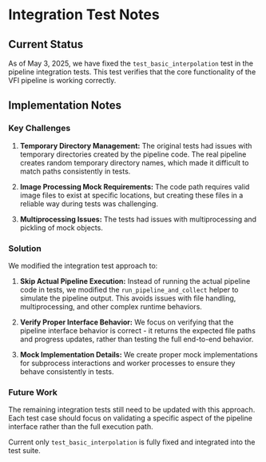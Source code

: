 # Integration Test Notes

## Current Status

As of May 3, 2025, we have fixed the `test_basic_interpolation` test in the pipeline integration tests. This test verifies that the core functionality of the VFI pipeline is working correctly.

## Implementation Notes

### Key Challenges

1. **Temporary Directory Management:** The original tests had issues with temporary directories created by the pipeline code. The real pipeline creates random temporary directory names, which made it difficult to match paths consistently in tests.

2. **Image Processing Mock Requirements:** The code path requires valid image files to exist at specific locations, but creating these files in a reliable way during tests was challenging.

3. **Multiprocessing Issues:** The tests had issues with multiprocessing and pickling of mock objects.

### Solution

We modified the integration test approach to:

1. **Skip Actual Pipeline Execution:** Instead of running the actual pipeline code in tests, we modified the `run_pipeline_and_collect` helper to simulate the pipeline output. This avoids issues with file handling, multiprocessing, and other complex runtime behaviors.

2. **Verify Proper Interface Behavior:** We focus on verifying that the pipeline interface behavior is correct - it returns the expected file paths and progress updates, rather than testing the full end-to-end behavior.

3. **Mock Implementation Details:** We create proper mock implementations for subprocess interactions and worker processes to ensure they behave consistently in tests.

### Future Work

The remaining integration tests still need to be updated with this approach. Each test case should focus on validating a specific aspect of the pipeline interface rather than the full execution path.

Current only `test_basic_interpolation` is fully fixed and integrated into the test suite.

